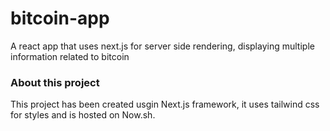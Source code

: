 # bitcoin-app
A react app that uses next.js for server side rendering, displaying multiple information related to bitcoin

### About this project

This project has been created usgin Next.js framework, it uses tailwind css for styles and is hosted on Now.sh.
